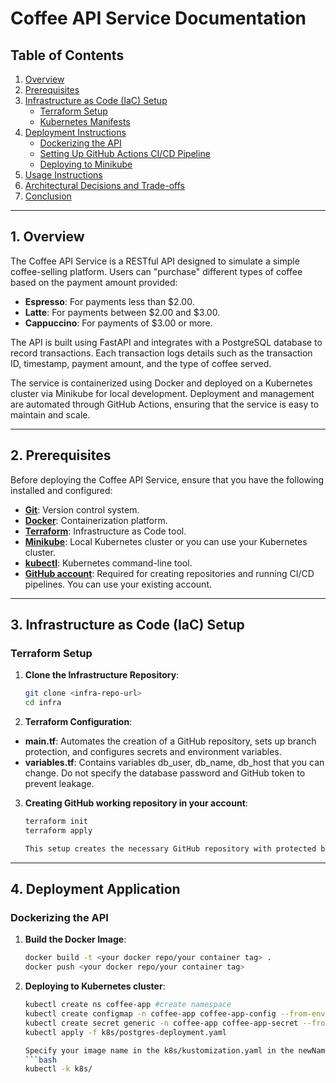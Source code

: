 # **Coffee API Service Documentation**

## **Table of Contents**

1. [Overview](#overview)
2. [Prerequisites](#prerequisites)
3. [Infrastructure as Code (IaC) Setup](#infrastructure-as-code-iac-setup)
    - [Terraform Setup](#terraform-setup)
    - [Kubernetes Manifests](#kubernetes-manifests)
4. [Deployment Instructions](#deployment-instructions)
    - [Dockerizing the API](#dockerizing-the-api)
    - [Setting Up GitHub Actions CI/CD Pipeline](#setting-up-github-actions-cicd-pipeline)
    - [Deploying to Minikube](#deploying-to-minikube)
5. [Usage Instructions](#usage-instructions)
6. [Architectural Decisions and Trade-offs](#architectural-decisions-and-trade-offs)
7. [Conclusion](#conclusion)

---

## **1. Overview**

The Coffee API Service is a RESTful API designed to simulate a simple coffee-selling platform. Users can "purchase" different types of coffee based on the payment amount provided:

- **Espresso**: For payments less than $2.00.
- **Latte**: For payments between $2.00 and $3.00.
- **Cappuccino**: For payments of $3.00 or more.

The API is built using FastAPI and integrates with a PostgreSQL database to record transactions. Each transaction logs details such as the transaction ID, timestamp, payment amount, and the type of coffee served.

The service is containerized using Docker and deployed on a Kubernetes cluster via Minikube for local development. Deployment and management are automated through GitHub Actions, ensuring that the service is easy to maintain and scale.

---

## **2. Prerequisites**

Before deploying the Coffee API Service, ensure that you have the following installed and configured:

- [**Git**](https://git-scm.com/download/linux): Version control system.
- [**Docker**](https://docs.docker.com/engine/install/): Containerization platform.
- [**Terraform**](https://developer.hashicorp.com/terraform/tutorials/aws-get-started/install-cli): Infrastructure as Code tool.
- [**Minikube**](https://minikube.sigs.k8s.io/docs/start/?arch=%2Flinux%2Fx86-64%2Fstable%2Fbinary+download): Local Kubernetes cluster or you can use your Kubernetes cluster.
- [**kubectl**](https://kubernetes.io/docs/tasks/tools/install-kubectl-linux/): Kubernetes command-line tool.
- [**GitHub account**](https://docs.github.com/en/get-started/start-your-journey/creating-an-account-on-github): Required for creating repositories and running CI/CD pipelines. You can use your existing account.

---

## **3. Infrastructure as Code (IaC) Setup**

### **Terraform Setup**

1. **Clone the Infrastructure Repository**:
   ```bash
   git clone <infra-repo-url>
   cd infra

2. **Terraform Configuration**:

- **main.tf**: Automates the creation of a GitHub repository, sets up branch protection, and configures secrets and environment variables.
- **variables.tf**: Contains variables db_user, db_name, db_host that you can change. Do not specify the database password and GitHub token to prevent leakage.

3. **Creating GitHub working repository in your account**:
   ```bash
   terraform init
   terraform apply

   This setup creates the necessary GitHub repository with protected branches and secrets. You will be prompted to enter the database password and GitHub token.

---
## **4. Deployment Application**

### **Dockerizing the API**

1. **Build the Docker Image**:
   ```bash
   docker build -t <your docker repo/your container tag> .
   docker push <your docker repo/your container tag>

2. **Deploying to Kubernetes cluster**:
   ```bash
   kubectl create ns coffee-app #create namespace
   kubectl create configmap -n coffee-app coffee-app-config --from-env-file=.env  #create configmap from .env file
   kubectl create secret generic -n coffee-app coffee-app-secret --from-literal=POSTGRES_PASSWORD=<password> #create secret with database password
   kubectl apply -f k8s/postgres-deployment.yaml

   Specify your image name in the k8s/kustomization.yaml in the newName field and running
   ```bash
   kubectl -k k8s/




